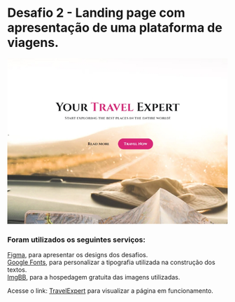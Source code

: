 <h1>Desafio 2 - Landing page com apresentação de uma plataforma de viagens.</h1>

<img src="preview.jpg">

<h3>Foram utilizados os seguintes serviços:</h3>

<p><a href="https://www.figma.com/community/file/1216014509044898198/Horror-Game-LP">Figma</a>, para apresentar os  designs dos desafios.
<br>
<a href="https://fonts.google.com/">Google Fonts</a>, para personalizar a tipografia utilizada na construção dos textos.
<br>
<a href="https://fonts.google.com/">ImgBB</a>, para a hospedagem  gratuita das imagens utilizadas.

<p>Acesse o link: <a href="https://c4pistrano.github.io/Jornada-do-zero-a-primeira-vaga/TravelExpert/">TravelExpert</a> para visualizar a página em funcionamento.</p>

